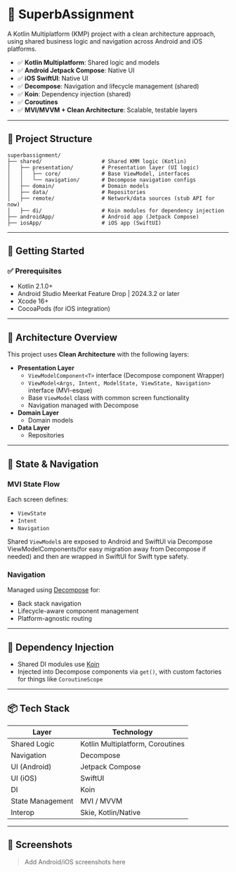# 🧭 SuperbAssignment

A Kotlin Multiplatform (KMP) project with a clean architecture approach, using shared business logic and navigation across Android and iOS platforms.

- ✅ **Kotlin Multiplatform**: Shared logic and models
- ✅ **Android Jetpack Compose**: Native UI
- ✅ **iOS SwiftUI**: Native UI
- ✅ **Decompose**: Navigation and lifecycle management (shared)
- ✅ **Koin**: Dependency injection (shared)
- ✅ **Coroutines**
- ✅ **MVI/MVVM + Clean Architecture**: Scalable, testable layers

---

## 🧱 Project Structure

```
superbassignment/
├── shared/                   # Shared KMM logic (Kotlin)
│   ├── presentation/         # Presentation layer (UI logic)
│   │   ├── core/             # Base ViewModel, interfaces
│   │   └── navigation/       # Decompose navigation configs
│   ├── domain/               # Domain models
│   ├── data/                 # Repositories
│   ├── remote/               # Network/data sources (stub API for now)
│   ├── di/                   # Koin modules for dependency injection
├── androidApp/               # Android app (Jetpack Compose)
├── iosApp/                   # iOS app (SwiftUI)
```

---

## 🚀 Getting Started

### ✅ Prerequisites

- Kotlin 2.1.0+
- Android Studio Meerkat Feature Drop | 2024.3.2 or later
- Xcode 16+
- CocoaPods (for iOS integration)

---

## 🔄 Architecture Overview

This project uses **Clean Architecture** with the following layers:

- **Presentation Layer**  
  - `ViewModelComponent<T>` interface (Decompose component Wrapper)  
  - `ViewModel<Args, Intent, ModelState, ViewState, Navigation>` interface (MVI-esque)  
  - Base `ViewModel` class with common screen functionality
  - Navigation managed with Decompose
- **Domain Layer**  
  - Domain models
- **Data Layer**  
  - Repositories

---

## 🔁 State & Navigation

### MVI State Flow

Each screen defines:
- `ViewState`
- `Intent`
- `Navigation`

Shared `ViewModel`s are exposed to Android and SwiftUI via Decompose ViewModelComponents(for easy migration away from Decompose if needed) and then are wrapped in SwiftUI for Swift type safety.

### Navigation

Managed using [Decompose](https://github.com/arkivanov/Decompose) for:
- Back stack navigation
- Lifecycle-aware component management
- Platform-agnostic routing

---

## 🔗 Dependency Injection

- Shared DI modules use [Koin](https://insert-koin.io/)
- Injected into Decompose components via `get()`, with custom factories for things like `CoroutineScope`

---

## 📦 Tech Stack

| Layer             | Technology                    |
|------------------|-------------------------------|
| Shared Logic      | Kotlin Multiplatform, Coroutines |
| Navigation        | Decompose                     |
| UI (Android)      | Jetpack Compose               |
| UI (iOS)          | SwiftUI                       |
| DI                | Koin                          |
| State Management  | MVI / MVVM                    |
| Interop           | Skie, Kotlin/Native           |

---

## 📸 Screenshots

> Add Android/iOS screenshots here
